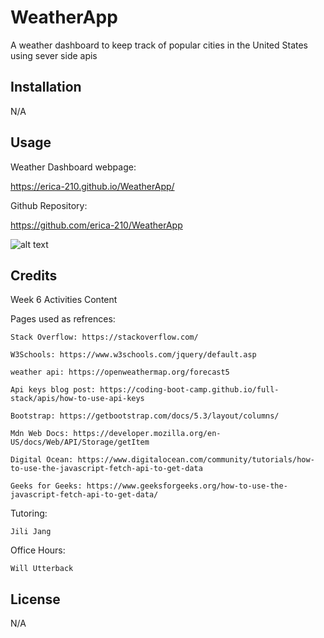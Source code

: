 # WeatherApp

A weather dashboard to keep track of popular cities in the United States using sever side apis 

## Installation

N/A

## Usage

Weather Dashboard webpage:

https://erica-210.github.io/WeatherApp/

Github Repository: 

https://github.com/erica-210/WeatherApp

![alt text]()

## Credits

Week 6 Activities Content

Pages used as refrences:

    Stack Overflow: https://stackoverflow.com/

    W3Schools: https://www.w3schools.com/jquery/default.asp

    weather api: https://openweathermap.org/forecast5

    Api keys blog post: https://coding-boot-camp.github.io/full-stack/apis/how-to-use-api-keys

    Bootstrap: https://getbootstrap.com/docs/5.3/layout/columns/

    Mdn Web Docs: https://developer.mozilla.org/en-US/docs/Web/API/Storage/getItem

    Digital Ocean: https://www.digitalocean.com/community/tutorials/how-to-use-the-javascript-fetch-api-to-get-data

    Geeks for Geeks: https://www.geeksforgeeks.org/how-to-use-the-javascript-fetch-api-to-get-data/

    
Tutoring:

    Jili Jang

Office Hours:

    Will Utterback

## License

N/A